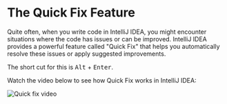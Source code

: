 # The Quick Fix Feature

Quite often, when you write code in IntelliJ IDEA, you might encounter situations where the code has issues or can be improved. IntelliJ IDEA provides a powerful feature called "Quick Fix" that helps you automatically resolve these issues or apply suggested improvements.

The short cut for this is <kbd>Alt</kbd> + <kbd>Enter</kbd>.

Watch the video below to see how Quick Fix works in IntelliJ IDEA:

![Quick fix video](https://youtu.be/Be6vuPdDtm0)